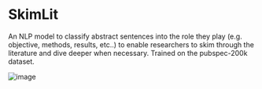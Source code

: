 # SkimLit
An NLP model to classify abstract sentences into the role they play (e.g. objective, methods, results, etc..) to enable researchers to skim through the literature and dive deeper when necessary. Trained on the pubspec-200k dataset.

![image](https://user-images.githubusercontent.com/81222813/182670374-c191938b-2bda-4800-a440-bbb2cf67526e.png)

